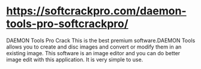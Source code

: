 # https://softcrackpro.com/daemon-tools-pro-softcrackpro/
DAEMON Tools Pro Crack  This is the best premium software.DAEMON Tools allows you to create and disc images and convert or modify them in an existing image. This software is an image editor and you can do better image edit with this application. It is very simple to use.
